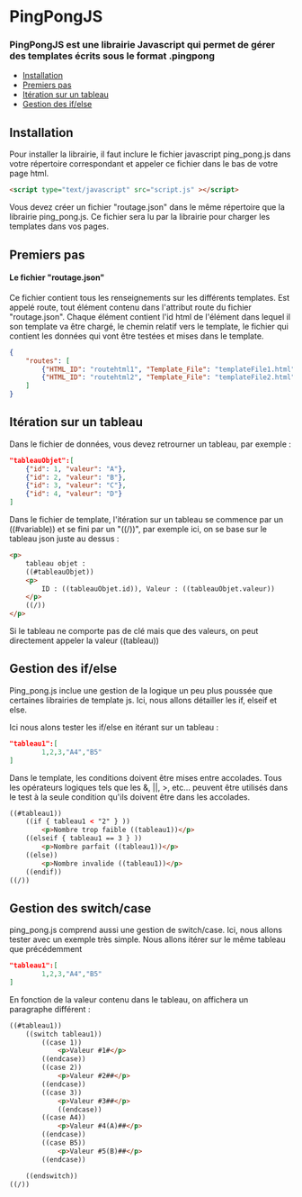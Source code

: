 # PingPongJS
### PingPongJS est une librairie Javascript qui permet de gérer des templates écrits sous le format .pingpong

* [Installation](#installation)
* [Premiers pas](#premiers-pas)
* [Itération sur un tableau](#itération-sur-un-tableau)
* [Gestion des if/else](#gestion-des-ifelse)

## Installation

Pour installer la librairie, il faut inclure le fichier javascript ping_pong.js dans votre répertoire correspondant et appeler ce fichier dans le bas de votre page html.

```html
<script type="text/javascript" src="script.js" ></script>
```

Vous devez créer un fichier "routage.json" dans le même répertoire que la librairie ping_pong.js.
Ce fichier sera lu par la librairie pour charger les templates dans vos pages.

## Premiers pas

#### Le fichier "routage.json"

Ce fichier contient tous les renseignements sur les différents templates. 
Est appelé route, tout élément contenu dans l'attribut route du fichier "routage.json". Chaque élément contient l'id html de l'élément dans lequel il son template va être chargé, le chemin relatif vers le template, le fichier qui contient les données qui vont être testées et mises dans le template.
```json
{
    "routes": [
        {"HTML_ID": "routehtml1", "Template_File": "templateFile1.html", "Data_File": "dataFile1.php" },
        {"HTML_ID": "routehtml2", "Template_File": "templateFile2.html", "Data_File": "dataFile1.php" }
    ]
}
```

## Itération sur un tableau

Dans le fichier de données, vous devez retrourner un tableau, par exemple :
```json
"tableauObjet":[
    {"id": 1, "valeur": "A"},
    {"id": 2, "valeur": "B"},
    {"id": 3, "valeur": "C"},
    {"id": 4, "valeur": "D"}
]
```

Dans le fichier de template, l'itération sur un tableau se commence par un ((#variable)) et se fini par un "((/))", par exemple ici, on se base sur le tableau json juste au dessus : 
```html
<p>
    tableau objet :
    ((#tableauObjet))
    <p>
        ID : ((tableauObjet.id)), Valeur : ((tableauObjet.valeur))
    </p>
    ((/))
</p>
```

Si le tableau ne comporte pas de clé mais que des valeurs, on peut directement appeler la valeur ((tableau))


## Gestion des if/else

Ping_pong.js inclue une gestion de la logique un peu plus poussée que certaines librairies  de template js. Ici, nous allons détailler
les if, elseif et else.

Ici nous alons tester les if/else en itérant sur un tableau :

```json
"tableau1":[
        1,2,3,"A4","B5"
]
```

Dans le template, les conditions doivent être mises entre accolades. Tous les opérateurs logiques tels que les &, ||, >, etc... peuvent être utilisés dans le test à la seule condition qu'ils doivent être dans les accolades.
```html
((#tableau1))
    ((if { tableau1 < "2" } ))
        <p>Nombre trop faible ((tableau1))</p>
    ((elseif { tableau1 == 3 } ))
        <p>Nombre parfait ((tableau1))</p>
    ((else))
        <p>Nombre invalide ((tableau1))</p>
    ((endif)) 
((/))
```

## Gestion des switch/case

ping_pong.js comprend aussi une gestion de switch/case.
Ici, nous allons tester avec un exemple très simple.
Nous allons itérer sur le même tableau que précédemment

```json
"tableau1":[
        1,2,3,"A4","B5"
]
```

En fonction de la valeur contenu dans le tableau, on affichera un paragraphe différent :
```html
((#tableau1))
    ((switch tableau1))
        ((case 1))
            <p>Valeur #1#</p>
        ((endcase))
        ((case 2))
            <p>Valeur #2##</p>
        ((endcase))
        ((case 3))
            <p>Valeur #3##</p>
            ((endcase))
        ((case A4))
            <p>Valeur #4(A)##</p>
        ((endcase))
        ((case B5))
            <p>Valeur #5(B)##</p>
        ((endcase))

    ((endswitch))
((/))
```

